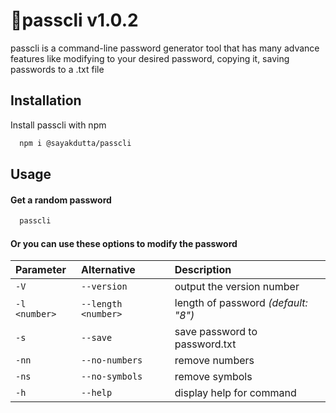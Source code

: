 
# 🔐passcli v1.0.2

passcli is a command-line password generator tool that has many advance features like modifying to your desired password, copying it, saving passwords to a .txt file
## Installation

Install passcli with npm

```bash
  npm i @sayakdutta/passcli
```
    
## Usage

#### Get a random password

```bash
  passcli
```
#### Or you can use these options to modify the password
| Parameter | Alternative     | Description                |
| :-------- | :------- | :------------------------- |
| `-V` | `--version` | output the version number |
| `-l <number>` | `--length <number>` | length of password *(default: "8")* |
| `-s` | `--save` | save password to password.txt |
| `-nn` | `--no-numbers` | remove numbers |
| `-ns` | `--no-symbols` | remove symbols |
| `-h` | ` --help ` | display help for command |




